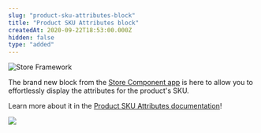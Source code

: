 ```yaml
---
slug: "product-sku-attributes-block"
title: "Product SKU Attributes block"
createdAt: 2020-09-22T18:53:00.000Z
hidden: false
type: "added"
---
```


![Store Framework](https://cdn.jsdelivr.net/gh/vtexdocs/dev-portal-content@main/images/product-sku-attributes-block-0.png)

The brand new block from the [Store Component app](https://vtex.io/docs/components/content-blocks/vtex.store-components/) is here to allow you to effortlessly display the attributes for the product's SKU.

Learn more about it in the [Product SKU Attributes documentation](https://vtex.io/docs/components/content-blocks/vtex.store-components/productskuattributes/)!

![](https://cdn.jsdelivr.net/gh/vtexdocs/dev-portal-content@main/images/product-sku-attributes-block-1.png)
